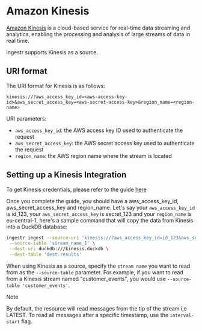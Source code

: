 # Amazon Kinesis

[Amazon Kinesis](https://docs.aws.amazon.com/streams/latest/dev/key-concepts.html) is a
cloud-based service for real-time data streaming and analytics, enabling the processing and analysis of large streams of data in real time.

ingestr supports Kinesis as a source.

## URI format
The URI format for Kinesis is as follows:

```plaintext
kinesis://?aws_access_key_id=<aws-access-key-id>&aws_secret_access_key=<aws-secret-access-key>&region_name=<region-name>
``` 

URI parameters:
- `aws_access_key_id`: the AWS access key ID used to authenticate the request
- `aws_secret_access_key`: the AWS secret access key used to authenticate the request
- `region_name`: the AWS region name where the stream is located

## Setting up a Kinesis Integration
To get Kinesis credentials, please refer to the guide [here](https://dlthub.com/docs/dlt-ecosystem/verified-sources/amazon_kinesis#grab-credentials)

Once you complete the guide, you should have a aws_access_key_id, aws_secret_access_key and region_name. Let's say your `aws_access_key_id` is id_123, your `aws_secret_access_key` is secret_123 and your `region_name` is eu-central-1, here's a sample command that will copy the data from Kinesis into a DuckDB database:

```bash
ingestr ingest --source-uri 'kinesis://?aws_access_key_id=id_123&aws_secret_access_key=secret_123&region_name=eu-central-1' \
 --source-table 'stream_name_1' \
 --dest-uri duckdb:///kinesis.duckdb \
 --dest-table 'dest.results'
```

When using Kinesis as a source, specify the `stream name` you want to read from as the `--source-table` parameter. For example, if you want to read from a Kinesis stream named "customer_events", you would use `--source-table 'customer_events'`.


> [!NOTE]
> By default, the resource will read messages from the tip of the stream i,e LATEST.
> To read all messages after a specific timestamp, use the `interval-start` flag.
